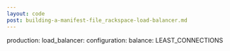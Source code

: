 ```yaml
---
layout: code
post: building-a-manifest-file_rackspace-load-balancer.md
---
```



production:
    load_balancer:
        configuration:
            balance: LEAST_CONNECTIONS
